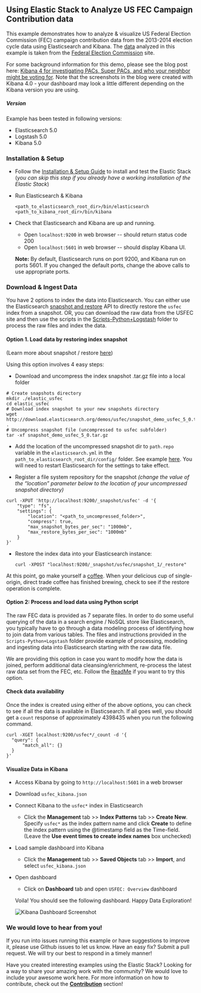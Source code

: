 ## Using Elastic Stack to Analyze US FEC Campaign Contribution data

This example demonstrates how to analyze & visualize US Federal Election Commission (FEC) campaign contribution data from the 2013-2014 election cycle data using Elasticsearch and Kibana. The [data](http://www.fec.gov/finance/disclosure/ftpdet.shtml#a2013_2014) analyzed in this example is taken from the [Federal Election Commission](http://www.fec.gov/finance/disclosure/ftpdet.shtml) site.

For some background information for this demo, please see the blog post here:
[Kibana 4 for investigating PACs, Super PACs, and who your neighbor might be voting for](http://www.elasticsearch.org/blog/kibana-4-for-investigating-pacs-super-pacs-and-your-neighbors/). Note that the screenshots in the blog were created with Kibana 4.0 - your dashboard may look a little different depending on the Kibana version you are using.

##### Version
Example has been tested in following versions:
- Elasticsearch 5.0
- Logstash 5.0
- Kibana 5.0

### Installation & Setup
* Follow the [Installation & Setup Guide](https://github.com/elastic/examples/blob/master/Installation%20and%20Setup.md) to install and test the Elastic Stack (*you can skip this step if you already have a working installation of the Elastic Stack*)

* Run Elasticsearch & Kibana
  ```shell
  <path_to_elasticsearch_root_dir>/bin/elasticsearch
  <path_to_kibana_root_dir>/bin/kibana
  ```

* Check that Elasticsearch and Kibana are up and running.
  - Open `localhost:9200` in web browser -- should return status code 200
  - Open `localhost:5601` in web browser -- should display Kibana UI.

  **Note:** By default, Elasticsearch runs on port 9200, and Kibana run on ports 5601. If you changed the default ports, change   the above calls to use appropriate ports.


### Download & Ingest Data

You have 2 options to index the data into Elasticsearch. You can either use the Elasticsearch [snapshot and restore](https://www.elastic.co/guide/en/elasticsearch/reference/current/modules-snapshots.html) API to directly restore the `usfec` index from a snapshot. OR, you can download the raw data from the USFEC site and then use the scripts in the [Scripts-Python+Logstash](https://github.com/elastic/examples/tree/master/ElasticStack_usfec/Scripts-Python+Logstash) folder to process the raw files and index the data.


#### Option 1. Load data by restoring index snapshot
(Learn more about snapshot / restore [here](https://www.elastic.co/guide/en/elasticsearch/reference/current/modules-snapshots.html))

Using this option involves 4 easy steps:

  * Download and uncompress the index snapshot .tar.gz file into a local folder
  
  ```shell
  # Create snapshots directory
  mkdir ./elastic_usfec
  cd elastic_usfec
  # Download index snapshot to your new snapshots directory
  wget http://download.elasticsearch.org/demos/usfec/snapshot_demo_usfec_5_0.tar.gz .
  # Uncompress snapshot file (uncompressed to usfec subfolder)
  tar -xf snapshot_demo_usfec_5_0.tar.gz
  ```
  * Add the location of the uncompressed snapshot dir to `path.repo` variable in the `elasticsearch.yml` in the `path_to_elasticsearch_root_dir/config/` folder. See example [here](https://www.elastic.co/guide/en/elasticsearch/reference/current/modules-snapshots.html#_shared_file_system_repository). You will need to restart Elasticsearch for the settings to take effect. 

  * Register a file system repository for the snapshot *(change the value of the “location” parameter below to the location of your uncompressed snapshot directory)*
  ```shell
  curl -XPUT 'http://localhost:9200/_snapshot/usfec' -d '{
      "type": "fs",
      "settings": {
          "location": "<path_to_uncompressed_folder>",
          "compress": true,
          "max_snapshot_bytes_per_sec": "1000mb",
          "max_restore_bytes_per_sec": "1000mb"
      }
  }'
  ```

  * Restore the index data into your Elasticsearch instance:
    ```shell
    curl -XPOST "localhost:9200/_snapshot/usfec/snapshot_1/_restore"
    ```

At this point, go make yourself a [coffee](https://bluebottlecoffee.com/preparation-guides). When your delicious cup of single-origin, direct trade coffee has finished brewing, check to see if the restore operation is complete.


#### Option 2: Process and load data using Python script

The raw FEC data is provided as 7 separate files. In order to do some useful querying of the data in a search engine / NoSQL store like Elasticsearch, you typically have to go through a data modeling process of identifying how to join data from various tables. The files and instructions provided in the `Scripts-Python+Logstash` folder provide example of processing, modeling and ingesting data into Elasticsearch starting with the raw data file.

We are providing this option in case you want to modify how the data is joined, perform additional data cleansing/enrichment, re-process the latest raw data set from the FEC, etc. Follow the [ReadMe](https://github.com/elastic/examples/blob/master/ElasticStack_usfec/Scripts-Python+Logstash/README.md) if you want to try this option.

#### Check data availability
Once the index is created using either of the above options, you can check to see if all the data is available in Elasticsearch. If all goes well, you should get a `count` response of approximately 4398435 when you run the following command.

  ```shell
  curl -XGET localhost:9200/usfec*/_count -d '{
  	"query": {
  		"match_all": {}
  	}
  }'
  ```

#### Visualize Data in Kibana
* Access Kibana by going to `http://localhost:5601` in a web browser
* Download `usfec_kibana.json` 
* Connect Kibana to the `usfec*` index in Elasticsearch
    * Click the **Management** tab >> **Index Patterns** tab >> **Create New**. Specify `usfec*` as the index pattern name and click **Create** to define the index pattern using the @timestamp field as the Time-field. (Leave the **Use event times to create index names** box unchecked)
* Load sample dashboard into Kibana
    * Click the **Management** tab >> **Saved Objects** tab >> **Import**, and select `usfec_kibana.json`
* Open dashboard
    * Click on **Dashboard** tab and open `USFEC: Overview` dashboard

    Voila! You should see the following dashboard. Happy Data Exploration!

    ![Kibana Dashboard Screenshot](https://github.com/elastic/examples/blob/master/ElasticStack_usfec/usfec_dashboard.jpg?raw=true)

### We would love to hear from you!
If you run into issues running this example or have suggestions to improve it, please use Github issues to let us know. Have an easy fix? Submit a pull request. We will try our best to respond in a timely manner!

Have you created interesting examples using the Elastic Stack? Looking for a way to share your amazing work with the community? We would love to include your awesome work here. For more information on how to contribute, check out the **[Contribution](https://github.com/elastic/examples#contributing)** section!

